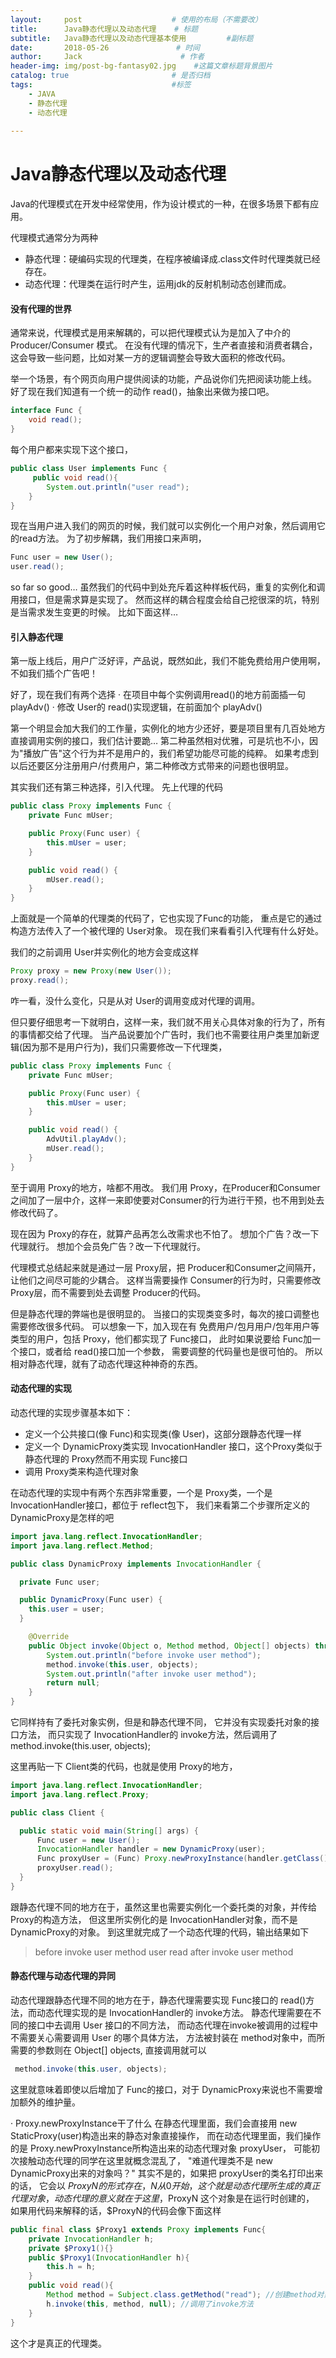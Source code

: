 ```yaml
---
layout:     post                    # 使用的布局（不需要改）
title:      Java静态代理以及动态代理    # 标题 
subtitle:   Java静态代理以及动态代理基本使用         #副标题
date:       2018-05-26               # 时间
author:     Jack                      # 作者
header-img: img/post-bg-fantasy02.jpg    #这篇文章标题背景图片
catalog: true                       # 是否归档
tags:                               #标签
    - JAVA
    - 静态代理
    - 动态代理
    
---
```





# Java静态代理以及动态代理

Java的代理模式在开发中经常使用，作为设计模式的一种，在很多场景下都有应用。

代理模式通常分为两种

- 静态代理：硬编码实现的代理类，在程序被编译成.class文件时代理类就已经存在。 
- 动态代理：代理类在运行时产生，运用jdk的反射机制动态创建而成。

#### 没有代理的世界

通常来说，代理模式是用来解耦的，可以把代理模式认为是加入了中介的 Producer/Consumer 模式。
在没有代理的情况下，生产者直接和消费者耦合，这会导致一些问题，比如对某一方的逻辑调整会导致大面积的修改代码。

举一个场景，有个网页向用户提供阅读的功能，产品说你们先把阅读功能上线。
好了现在我们知道有一个统一的动作 read()，抽象出来做为接口吧。

```java
interface Func {
    void read();
}
```

每个用户都来实现下这个接口，

```java
public class User implements Func {
     public void read(){
        System.out.println("user read");
    }
}
```

现在当用户进入我们的网页的时候，我们就可以实例化一个用户对象，然后调用它的read方法。
为了初步解耦，我们用接口来声明，

```java
Func user = new User();
user.read();
```

so far so good…
虽然我们的代码中到处充斥着这种样板代码，重复的实例化和调用接口，但是需求算是实现了。
然而这样的耦合程度会给自己挖很深的坑，特别是当需求发生变更的时候。
比如下面这样…

#### 引入静态代理

第一版上线后，用户广泛好评，产品说，既然如此，我们不能免费给用户使用啊，不如我们插个广告吧！

好了，现在我们有两个选择
· 在项目中每个实例调用read()的地方前面插一句 playAdv()
· 修改 User的 read()实现逻辑，在前面加个 playAdv()

第一个明显会加大我们的工作量，实例化的地方少还好，要是项目里有几百处地方直接调用实例的接口，我们估计要跪…
第二种虽然相对优雅，可是坑也不小，因为"播放广告"这个行为并不是用户的，我们希望功能尽可能的纯粹。
如果考虑到以后还要区分注册用户/付费用户，第二种修改方式带来的问题也很明显。

其实我们还有第三种选择，引入代理。
先上代理的代码

```java
public class Proxy implements Func {
    private Func mUser;

    public Proxy(Func user) {
        this.mUser = user;
    }

    public void read() {
        mUser.read();
    }
}
```

上面就是一个简单的代理类的代码了，它也实现了Func的功能，
重点是它的通过构造方法传入了一个被代理的 User对象。
现在我们来看看引入代理有什么好处。

我们的之前调用 User并实例化的地方会变成这样

```java
Proxy proxy = new Proxy(new User());
proxy.read();
```

咋一看，没什么变化，只是从对 User的调用变成对代理的调用。

但只要仔细思考一下就明白，这样一来，我们就不用关心具体对象的行为了，所有的事情都交给了代理。
当产品说要加个广告时，我们也不需要往用户类里加新逻辑(因为那不是用户行为)，我们只需要修改一下代理类，

```java
public class Proxy implements Func {
    private Func mUser;

    public Proxy(Func user) {
        this.mUser = user;
    }

    public void read() {
        AdvUtil.playAdv();
        mUser.read();
    }
}
```

至于调用 Proxy的地方，啥都不用改。
我们用 Proxy，在Producer和Consumer之间加了一层中介，这样一来即使要对Consumer的行为进行干预，也不用到处去修改代码了。

现在因为 Proxy的存在，就算产品再怎么改需求也不怕了。
想加个广告？改一下代理就行。
想加个会员免广告？改一下代理就行。



代理模式总结起来就是通过一层 Proxy层，把 Producer和Consumer之间隔开，让他们之间尽可能的少耦合。
这样当需要操作 Consumer的行为时，只需要修改 Proxy层，而不需要到处去调整 Producer的代码。

但是静态代理的弊端也是很明显的。
当接口的实现类变多时，每次的接口调整也需要修改很多代码。
可以想象一下，加入现在有 免费用户/包月用户/包年用户等类型的用户，包括 Proxy，他们都实现了 Func接口，
此时如果说要给 Func加一个接口，或者给 read()接口加一个参数，
需要调整的代码量也是很可怕的。
所以相对静态代理，就有了动态代理这种神奇的东西。



#### 动态代理的实现

动态代理的实现步骤基本如下：

-  定义一个公共接口(像 Func)和实现类(像 User)，这部分跟静态代理一样 
- 定义一个 DynamicProxy类实现 InvocationHandler 接口，这个Proxy类似于静态代理的 Proxy然而不用实现 Func接口
-  调用 Proxy类来构造代理对象

在动态代理的实现中有两个东西非常重要，一个是 Proxy类，一个是 InvocationHandler接口，都位于 reflect包下， 我们来看第二个步骤所定义的 DynamicProxy是怎样的吧

```java
import java.lang.reflect.InvocationHandler;
import java.lang.reflect.Method;

public class DynamicProxy implements InvocationHandler {

  private Func user;

  public DynamicProxy(Func user) {
    this.user = user;
  }

    @Override
    public Object invoke(Object o, Method method, Object[] objects) throws Throwable {
        System.out.println("before invoke user method");
        method.invoke(this.user, objects);
        System.out.println("after invoke user method");
        return null;
    }
}
```

 它同样持有了委托对象实例，但是和静态代理不同，
它并没有实现委托对象的接口方法，
而只实现了 InvocationHandler的 invoke方法，然后调用了 method.invoke(this.user, objects);

这里再贴一下 Client类的代码，也就是使用 Proxy的地方，

```java
import java.lang.reflect.InvocationHandler;
import java.lang.reflect.Proxy;

public class Client {

  public static void main(String[] args) {
      Func user = new User();
      InvocationHandler handler = new DynamicProxy(user);
      Func proxyUser = (Func) Proxy.newProxyInstance(handler.getClass().getClassLoader(), user.getClass().getInterfaces(), handler);
      proxyUser.read();
  }
}
```

跟静态代理不同的地方在于，虽然这里也需要实例化一个委托类的对象，并传给 Proxy的构造方法，
但这里所实例化的是 InvocationHandler对象，而不是 DynamicProxy的对象。
到这里就完成了一个动态代理的代码，输出结果如下

> before invoke user method
> user read
> after invoke user method

#### 静态代理与动态代理的异同

动态代理跟静态代理不同的地方在于，静态代理需要实现 Func接口的 read()方法，而动态代理实现的是 InvocationHandler的 invoke方法。
静态代理需要在不同的接口中去调用 User 接口的不同方法，
而动态代理在invoke被调用的过程中不需要关心需要调用 User 的哪个具体方法，
方法被封装在  method对象中，而所需要的参数则在 Object[] objects,
直接调用就可以

```java
 method.invoke(this.user, objects);
```

这里就意味着即使以后增加了 Func的接口，对于 DynamicProxy来说也不需要增加额外的维护量。



· Proxy.newProxyInstance干了什么
在静态代理里面，我们会直接用 new StaticProxy(user)构造出来的静态对象直接操作，
而在动态代理里面，我们操作的是 Proxy.newProxyInstance所构造出来的动态代理对象 proxyUser，
可能初次接触动态代理的同学在这里就概念混乱了，
"难道代理类不是 new DynamicProxy出来的对象吗？"
其实不是的，如果把  proxyUser的类名打印出来的话，
它会以 $ProxyN的形式存在，N从0开始，这个就是动态代理所生成的真正代理对象，
动态代理的意义就在于这里，$ProxyN 这个对象是在运行时创建的，
如果用代码来解释的话，$ProxyN的代码会像下面这样

```java
public final class $Proxy1 extends Proxy implements Func{
    private InvocationHandler h;
    private $Proxy1(){}
    public $Proxy1(InvocationHandler h){
        this.h = h;
    }
    public void read(){
        Method method = Subject.class.getMethod("read"); //创建method对象
        h.invoke(this, method, null); //调用了invoke方法
    }
}
```

这个才是真正的代理类。